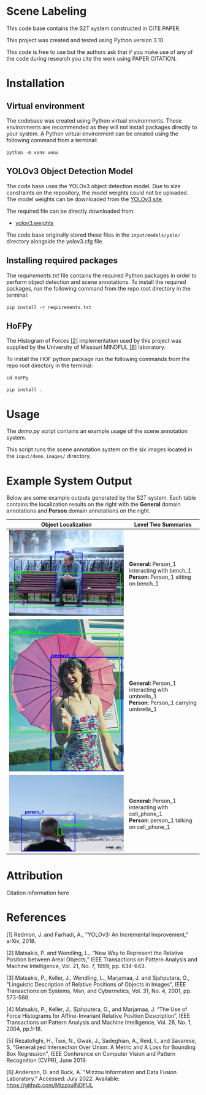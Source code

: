 # Scene Labeling
This code base contains the S2T system constructed in CITE PAPER.

This project was created and tested using Python version 3.10. 

This code is free to use but the authors ask that if you make use of any of the code during research you cite the work using PAPER CITATION. 

# Installation 
## Virtual environment
The codebase was created using Python virtual environments. These environments are recommended as they will not install packages directly to your system. A Python virtual environment can be created using the following command from a terminal: 

`python -m venv venv` 

## YOLOv3 Object Detection Model 
The code base uses the YOLOv3 object detection model. Due to size constraints on the repository, the model weights could not be uploaded. The model weights can be downloaded from the [YOLOv3 site](https://pjreddie.com/darknet/yolo/). 

The required file can be directly downloaded from: 
- [yolov3.weights](https://pjreddie.com/media/files/yolov3.weights)

The code base originally stored these files in the `input/models/yolo/` directory alongside the yolov3.cfg file.

## Installing required packages 
The *requirements.txt* file contains the required Python packages in order to perform object detection and scene annotations. To install the required packages, run the following command from the repo root directory in the terminal: 

`pip install -r requirements.txt`

## HoFPy
The Histogram of Forces [[2]](#2) implementation used by this project was supplied by the University of Missouri MINDFUL [[6]](#6) laboratory. 

To install the HOF python package run the following commands from the repo root directory in the terminal: 

`cd HoFPy` 

`pip install .`

# Usage 
The *demo.py* script contains an example usage of the scene annotation system. 

This script runs the scene annotation system on the six images located in the `input/demo_images/` directory.

# Example System Output 
Below are some example outputs generated by the S2T system. Each table contains the localization results on the right 
with the **General** domain annotations and **Person** domain annotations on the right. 

| Object Localization | Level Two Summaries | 
| ------------------- | ------------------- | 
| ![](./bench.jpg)    | **General:** Person_1 interacting with bench_1 <br /> **Person:** Person_1 sitting on bench_1 | 
| ![](./umbrella.jpg) | **General:** Person_1 interacting with umbrella_1 <br /> **Person:** Person_1 carrying umbrella_1 | 
| ![](./cell_phone.jpg)| **General:** Person_1 interacting with cell_phone_1 <br /> **Person:** person_1 talking on cell_phone_1 | 

# Attribution
Citation information here 

# References 
<a id="1">[1]</a>
Redmon, J. and Farhadi, A., "YOLOv3: An Incremental Improvement," arXiv, 2018. 

<a id="2">[2]</a>
Matsakis, P. and Wendling, L., “New Way to Represent the Relative Position between Areal Objects,” IEEE Transactions on Pattern Analysis and Machine Intelligence, Vol. 21, No. 7, 1999, pp. 634-643.

<a id="3">[3]</a>
Matsakis, P., Keller, J., Wendling, L., Marjamaa, J. and Sjahputera, O., "Linguistic Description of Relative Positions of Objects in Images", IEEE Transactions on Systems, Man, and Cybernetics, Vol. 31, No. 4, 2001, pp. 573-588.

<a id="4">[4]</a>
Matsakis, P., Keller, J., Sjahputera, O., and Marjamaa, J. “The Use of Force Histograms for Affine-Invariant Relative Position Description”, IEEE Transactions on Pattern Analysis and Machine Intelligence, Vol. 26, No. 1, 2004, pp.1-18.

<a id="5">[5]</a>
Rezatofighi, H., Tsoi, N., Gwak, J., Sadeghian, A., Reid, I., and Savarese, S, "Generalized Intersection Over Union: A Metric and A Loss for Bounding Box Regression", IEEE Conference on Computer Vision and Pattern Recognition (CVPR), June 2019.

<a id="6">[6]</a>
Anderson, D. and Buck, A. "Mizzou Information and Data Fusion Laboratory." Accessed: July 2022. Available: https://github.com/MizzouINDFUL
